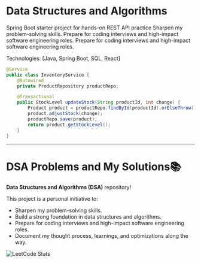 # Data Structures and Algorithms

Spring Boot starter project for hands-on REST API practice Sharpen my problem-solving skills. Prepare for coding interviews and high-impact software engineering roles. Prepare for coding interviews and high-impact software engineering roles.

Technologies: [Java, Spring Boot, SQL, React]

```java
@Service
public class InventoryService {
    @Autowired
    private ProductRepository productRepo;

    @Transactional
    public StockLevel updateStock(String productId, int change) {
        Product product = productRepo.findById(productId).orElseThrow();
        product.adjustStock(change);
        productRepo.save(product);
        return product.getStockLevel();
    }
}
```
----



# DSA Problems and My Solutions📚

 **Data Structures and Algorithms (DSA)** repository!

This project is a personal initiative to:
- Sharpen my problem-solving skills.
- Build a strong foundation in data structures and algorithms.
- Prepare for coding interviews and high-impact software engineering roles.
- Document my thought process, learnings, and optimizations along the way.


![LeetCode Stats](https://leetcard.jacoblin.cool/neo124?theme=dark&font=Noto%20Serif%20Bengali&ext=activity)
